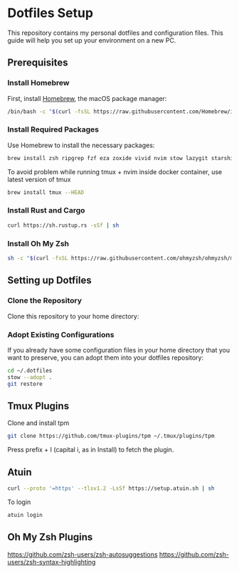 # Dotfiles Setup

This repository contains my personal dotfiles and configuration files. This guide will help you set up your environment on a new PC.

## Prerequisites

### Install Homebrew

First, install [Homebrew](https://www.digitalocean.com/community/tutorials/how-to-install-and-use-homebrew-on-linux), the macOS package manager:

```sh
/bin/bash -c "$(curl -fsSL https://raw.githubusercontent.com/Homebrew/install/HEAD/install.sh)"
```

### Install Required Packages

Use Homebrew to install the necessary packages:

```sh
brew install zsh ripgrep fzf eza zoxide vivid nvim stow lazygit starship npm git-delta
```

To avoid problem while running tmux + nvim inside docker container, use latest version of tmux
```sh
brew install tmux --HEAD
```

### Install Rust and Cargo
```sh
curl https://sh.rustup.rs -sSf | sh
```

### Install Oh My Zsh

```sh
sh -c "$(curl -fsSL https://raw.githubusercontent.com/ohmyzsh/ohmyzsh/master/tools/install.sh)"
```

## Setting up Dotfiles
### Clone the Repository
Clone this repository to your home directory:

### Adopt Existing Configurations
If you already have some configuration files in your home directory that you want to preserve, you can adopt them into your dotfiles repository:

```sh
cd ~/.dotfiles
stow --adopt .
git restore
```

## Tmux Plugins
Clone and install tpm
```sh
git clone https://github.com/tmux-plugins/tpm ~/.tmux/plugins/tpm
```
Press prefix + I (capital i, as in Install) to fetch the plugin.

## Atuin
``` sh
curl --proto '=https' --tlsv1.2 -LsSf https://setup.atuin.sh | sh
```
To login

``` sh
atuin login
```


## Oh My Zsh Plugins
https://github.com/zsh-users/zsh-autosuggestions
https://github.com/zsh-users/zsh-syntax-highlighting
